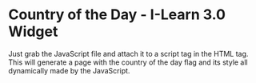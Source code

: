 # Country of the Day - I-Learn 3.0 Widget

Just grab the JavaScript file and attach it to a script tag in the HTML tag.  This will generate a page with the country of the day flag and its style all dynamically made by the JavaScript.